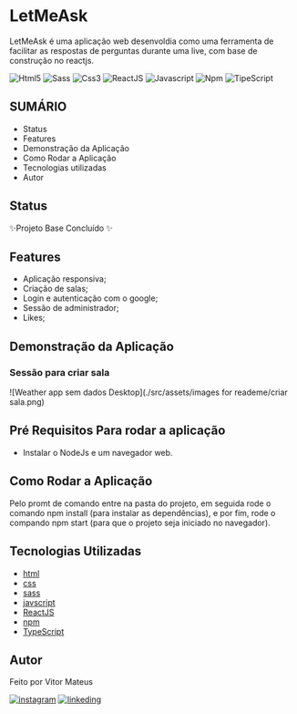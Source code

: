 # LetMeAsk
LetMeAsk é uma aplicação web desenvoldia como uma ferramenta de facilitar as respostas de perguntas durante uma live, com base de construção no reactjs.

![Html5](https://img.shields.io/badge/HTML5-E34F26?style=for-the-badge&logo=html5&logoColor=white) ![Sass](https://img.shields.io/badge/Sass-CC6699?style=for-the-badge&logo=sass&logoColor=white) ![Css3](https://img.shields.io/badge/CSS3-1572B6?style=for-the-badge&logo=css3&logoColor=white) ![ReactJS](https://img.shields.io/badge/React-20232A?style=for-the-badge&logo=react&logoColor=61DAFB) ![Javascript](https://img.shields.io/badge/JavaScript-F7DF1E?style=for-the-badge&logo=javascript&logoColor=black) ![Npm](https://img.shields.io/badge/npm-CB3837?style=for-the-badge&logo=npm&logoColor=white) ![TipeScript](https://img.shields.io/npm/types/typescript?style=for-the-badge)

## SUMÁRIO

- Status
- Features
- Demonstração da Aplicação
- Como Rodar a Aplicação
- Tecnologias utilizadas
- Autor

## Status

✨Projeto Base Concluído ✨

## Features

- Aplicação responsiva;
- Criação de salas;
- Login e autenticação com o google;
- Sessão de administrador;
- Likes;

## Demonstração da Aplicação

### Sessão para criar sala
![Weather app sem dados Desktop](./src/assets/images for reademe/criar sala.png)

## Pré Requisitos Para rodar a aplicação 
- Instalar o NodeJs e um navegador web.

## Como Rodar a Aplicação
Pelo promt de comando entre na pasta do projeto, em seguida rode o comando npm install (para instalar as dependências), e por fim, rode o compando npm start (para que o projeto seja iniciado no navegador).

## Tecnologias Utilizadas

- [html](https://developer.mozilla.org/pt-BR/docs/Web/HTML)
- [css](https://developer.mozilla.org/pt-BR/docs/Web/CSS)
- [sass](https://sass-lang.com/documentation)
- [javscript](https://developer.mozilla.org/pt-BR/docs/Web/JavaScript)
- [ReactJS](https://pt-br.reactjs.org/)
- [npm](https://docs.npmjs.com/)
- [TypeScript](https://www.typescriptlang.org/docs/)

## Autor
Feito por Vitor Mateus

[![instagram](https://img.shields.io/badge/Instagram-E4405F?style=for-the-badge&logo=instagram&logoColor=white)](https://www.instagram.com/vitor_dev_/) [![linkeding](https://img.shields.io/badge/LinkedIn-0077B5?style=for-the-badge&logo=linkedin&logoColor=white)](https://www.linkedin.com/in/vitor-mateus-2a42461a2/)


